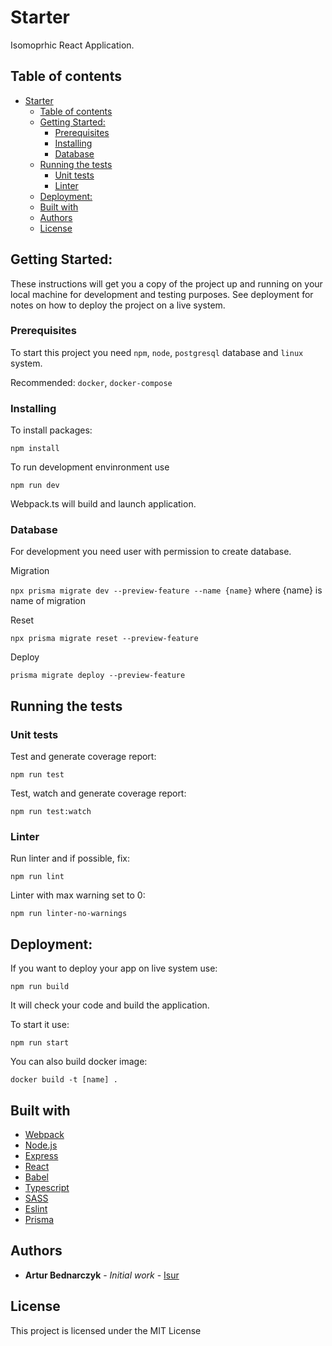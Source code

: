 # Starter

Isomoprhic React Application.

## Table of contents
- [Starter](#starter)
  - [Table of contents](#table-of-contents)
  - [Getting Started:](#getting-started)
    - [Prerequisites](#prerequisites)
    - [Installing](#installing)
    - [Database](#database)
  - [Running the tests](#running-the-tests)
    - [Unit tests](#unit-tests)
    - [Linter](#linter)
  - [Deployment:](#deployment)
  - [Built with](#built-with)
  - [Authors](#authors)
  - [License](#license)

## Getting Started:

These instructions will get you a copy of the project up and running on your local machine for development and testing purposes. See deployment for notes on how to deploy the project on a live system.

### Prerequisites

To start this project you need `npm`, `node`, `postgresql` database and `linux` system.

Recommended: `docker`, `docker-compose`

### Installing

To install packages:

`npm install`

To run development envinronment use

`npm run dev`

Webpack.ts will build and launch application.

### Database
For development you need user with permission to create database.

Migration

`npx prisma migrate dev --preview-feature --name {name}` where {name} is name of migration

Reset

`npx prisma migrate reset --preview-feature`

Deploy

`prisma migrate deploy --preview-feature `

## Running the tests
### Unit tests
Test and generate coverage report:

`npm run test`

Test, watch and generate coverage report:

`npm run test:watch`

### Linter
Run linter and if possible, fix:

`npm run lint`

Linter with max warning set to 0:

`npm run linter-no-warnings`
## Deployment:

If you want to deploy your app on live system use:

`npm run build`

It will check your code and build the application.

To start it use:

`npm run start`

You can also build docker image:

`docker build -t [name] .`


## Built with

- [Webpack](https://webpack.js.org/)
- [Node.js](https://nodejs.org/en/)
- [Express](https://www.npmjs.com/package/express)
- [React](https://reactjs.org/)
- [Babel](https://babeljs.io/)
- [Typescript](https://www.typescriptlang.org/index.html)
- [SASS](https://sass-lang.com/)
- [Eslint](https://eslint.org/)
- [Prisma](https://www.prisma.io/)

## Authors
- **Artur Bednarczyk** - *Initial work* -  [Isur](https://github.com/isur)

## License

This project is licensed under the MIT License
